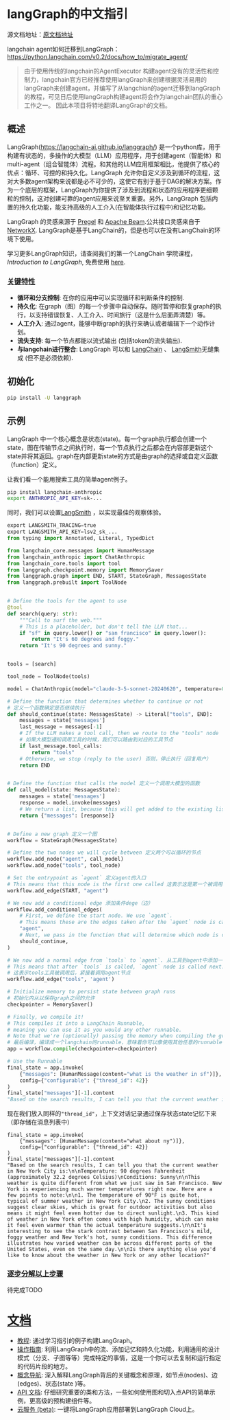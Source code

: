 # langGraph的中文指引
源文档地址：[原文档地址](https://langchain-ai.github.io/langgraph/)

langchain agent如何迁移到LangGraph：https://python.langchain.com/v0.2/docs/how_to/migrate_agent/



>由于使用传统的langchain的AgentExecutor 构建agent没有的灵活性和控制力，langchain官方已经推荐使用langGraph来创建根据灵活易用的langGraph来创建agent，并编写了从langchian的agent迁移到langGraph的教程，可见日后使用langGraph构建agent将会作为langchain团队的重心工作之一。
>因此本项目将特地翻译LangGraph的文档。


## 概述

LangGraph(https://langchain-ai.github.io/langgraph/)  是一个python库，用于构建有状态的，多操作的大模型（LLM）应用程序，用于创建agent（智能体）和multi-agent（组合智能体）流程。和其他的LLM应用框架相比，他提供了核心的优点：循环、可控的和持久化。LangGraph 允许你自定义涉及到循环的流程，这对大多数agent架构来说都是必不可少的，这使它有别于基于DAG的解决方案。作为一个底层的框架，LangGraph为你提供了涉及到流程和状态的应用程序更细颗粒的控制，这对创建可靠的agent应用来说至关重要。另外，LangGraph 包括内置的持久化功能，能支持高级的人工介入(在智能体执行过程中)和记忆功能。

LangGraph 的灵感来源于 [Pregel](https://research.google/pubs/pub37252/) 和 [Apache Beam](https://beam.apache.org/).公共接口灵感来自于 [NetworkX](https://networkx.org/documentation/latest/). LangGraph是基于LangChain的，但是也可以在没有LangChain的环境下使用。

学习更多LangGraph知识，请查阅我们的第一个LangChain 学院课程，*Introduction to LangGraph*, 免费使用 [here](https://academy.langchain.com/courses/intro-to-langgraph).



### [关键特性](https://langchain-ai.github.io/langgraph/#key-features)

- **循环和分支控制**: 在你的应用中可以实现循环和判断条件的控制.
- **持久化**: 在graph（图）的每一个步骤中自动保存。随时暂停和恢复graph的执行，以支持错误恢复、人工介入、时间旅行（这是什么后面弄清楚）等。
- **人工介入**: 通过agent，能够中断graph的执行来确认或者编辑下一个动作计划。
- **流失支持**: 每一个节点都能以流式输出 (包括token的流失输出).
- **与langchain进行整合**: LangGraph 可以和 [LangChain](https://github.com/langchain-ai/langchain/) 、 [LangSmith](https://docs.smith.langchain.com/)无缝集成 (但不是必须依赖).

## **初始化**

```bash
pip install -U langgraph
```
## **示例**
LangGraph 中一个核心概念是状态(state)。每一个graph执行都会创建一个state，图在传输节点之间执行时，每一个节点执行之后都会在内容部更新这个state并将其返回。graph在内部更新state的方式是由graph的选择或自定义函数（function）定义。

让我们看一个能用搜索工具的简单agent例子。

```bash
pip install langchain-anthropic
export ANTHROPIC_API_KEY=sk-...
```


同时，我们可以设置[LangSmith](https://docs.smith.langchain.com/) ，以实现最佳的观察体验。

```python
export LANGSMITH_TRACING=true
export LANGSMITH_API_KEY=lsv2_sk_...
from typing import Annotated, Literal, TypedDict

from langchain_core.messages import HumanMessage
from langchain_anthropic import ChatAnthropic
from langchain_core.tools import tool
from langgraph.checkpoint.memory import MemorySaver
from langgraph.graph import END, START, StateGraph, MessagesState
from langgraph.prebuilt import ToolNode


# Define the tools for the agent to use
@tool
def search(query: str):
    """Call to surf the web."""
    # This is a placeholder, but don't tell the LLM that...
    if "sf" in query.lower() or "san francisco" in query.lower():
        return "It's 60 degrees and foggy."
    return "It's 90 degrees and sunny."


tools = [search]

tool_node = ToolNode(tools)

model = ChatAnthropic(model="claude-3-5-sonnet-20240620", temperature=0).bind_tools(tools)

# Define the function that determines whether to continue or not
# 定义一个函数确定是否继续执行
def should_continue(state: MessagesState) -> Literal["tools", END]:
    messages = state['messages']
    last_message = messages[-1]
    # If the LLM makes a tool call, then we route to the "tools" node
    # 如果大模型通知调用工具的时候，我们可以路由到对应的工具节点
    if last_message.tool_calls:
        return "tools"
    # Otherwise, we stop (reply to the user) 否则，停止执行（回复用户）
    return END


# Define the function that calls the model 定义一个调用大模型的函数
def call_model(state: MessagesState):
    messages = state['messages']
    response = model.invoke(messages)
    # We return a list, because this will get added to the existing list
    return {"messages": [response]}


# Define a new graph 定义一个图
workflow = StateGraph(MessagesState)

# Define the two nodes we will cycle between 定义两个可以循环的节点
workflow.add_node("agent", call_model)
workflow.add_node("tools", tool_node)

# Set the entrypoint as `agent` 定义agent的入口
# This means that this node is the first one called 这表示这是第一个被调用的节点
workflow.add_edge(START, "agent")

# We now add a conditional edge 添加条件dege（边）
workflow.add_conditional_edges(
    # First, we define the start node. We use `agent`.
    # This means these are the edges taken after the `agent` node is called. 这表示这些边在`agent`节点调用之后执行
    "agent",
    # Next, we pass in the function that will determine which node is called next. 接下来通过这个函数决定哪一个节点将被调用
    should_continue,
)

# We now add a normal edge from `tools` to `agent`. 从工具到agent中添加一个普通的边（edge）
# This means that after `tools` is called, `agent` node is called next.
# 这表示tools工具被调用后，紧接着调用agent节点
workflow.add_edge("tools", 'agent')

# Initialize memory to persist state between graph runs
# 初始化内从以保存graph之间的允许
checkpointer = MemorySaver()

# Finally, we compile it!
# This compiles it into a LangChain Runnable,
# meaning you can use it as you would any other runnable.
# Note that we're (optionally) passing the memory when compiling the graph
# 最后编译，编译成一个langchain的runnable，意味着你可以像使用其他任意的runnable一样使用他，注意我们在刚刚编译的时候放入了内存记忆（memory)
app = workflow.compile(checkpointer=checkpointer)

# Use the Runnable
final_state = app.invoke(
    {"messages": [HumanMessage(content="what is the weather in sf")]},
    config={"configurable": {"thread_id": 42}}
)
final_state["messages"][-1].content
"Based on the search results, I can tell you that the current weather in San Francisco is:\n\nTemperature: 60 degrees Fahrenheit\nConditions: Foggy\n\nSan Francisco is known for its microclimates and frequent fog, especially during the summer months. The temperature of 60°F (about 15.5°C) is quite typical for the city, which tends to have mild temperatures year-round. The fog, often referred to as "Karl the Fog" by locals, is a characteristic feature of San Francisco\'s weather, particularly in the mornings and evenings.\n\nIs there anything else you\'d like to know about the weather in San Francisco or any other location?"
```

现在我们放入同样的`"thread_id"`，上下文对话记录通过保存状态state记忆下来（即存储在消息列表中）
```
final_state = app.invoke(
    {"messages": [HumanMessage(content="what about ny")]},
    config={"configurable": {"thread_id": 42}}
)
final_state["messages"][-1].content
"Based on the search results, I can tell you that the current weather in New York City is:\n\nTemperature: 90 degrees Fahrenheit (approximately 32.2 degrees Celsius)\nConditions: Sunny\n\nThis weather is quite different from what we just saw in San Francisco. New York is experiencing much warmer temperatures right now. Here are a few points to note:\n\n1. The temperature of 90°F is quite hot, typical of summer weather in New York City.\n2. The sunny conditions suggest clear skies, which is great for outdoor activities but also means it might feel even hotter due to direct sunlight.\n3. This kind of weather in New York often comes with high humidity, which can make it feel even warmer than the actual temperature suggests.\n\nIt's interesting to see the stark contrast between San Francisco's mild, foggy weather and New York's hot, sunny conditions. This difference illustrates how varied weather can be across different parts of the United States, even on the same day.\n\nIs there anything else you'd like to know about the weather in New York or any other location?"
```

### [逐步分解以上步骤](https://langchain-ai.github.io/langgraph/#step-by-step-breakdown)

待完成TODO

# [文档](https://langchain-ai.github.io/langgraph/#documentation)

- [教程](Tutorials.md):  通过学习指引的例子构建LangGraph。
- [操作指南](HowtoGuides.md): 
  利用LangGraph中的流、添加记忆和持久化功能，利用通用的设计模式（分支、子图等等）完成特定的事情，这是一个你可以去复制和运行指定的代码片段的地方。
- [概念导航](https://langchain-ai.github.io/langgraph/concepts/high_level/): 深入解释LangGraph背后的关键概念和原理，如节点(nodes)、边(edges)、状态(state )等。
- [API 文档](https://langchain-ai.github.io/langgraph/reference/graphs/): 
  仔细研究重要的类和方法，一些如何使用图和切入点API的简单示例，更高级的预构建组件等。
- [云服务 (beta)](https://langchain-ai.github.io/langgraph/cloud/): 一键将LangGraph应用部署到LangGraph Cloud上。

